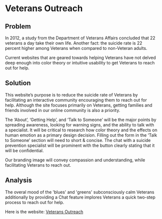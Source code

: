 # Veterans Outreach

## Problem
In 2012, a study from the Department of Veterans Affairs concluded that 22 veterans a day take their own life. Another fact: the suicide rate is 22 percent higher among Veterans when compared to non-Veteran adults.

Current websites that are geared towards helping Veterans have not delved deep enough into color theory or intuitive usability to get Veterans to reach out for help.

## Solution
This website’s purpose is to reduce the suicide rate of Veterans by facilitating an interactive community encouraging them to reach out for help. Although the site focuses primarily on Veterans, getting families and friends involved in our online community is also a priority.

The ‘About’, ‘Getting Help’, and ‘Talk to Someone’ will be the major points by spreading awareness, looking for warning signs, and the ability to talk with a specialist. It will be critical to research how color theory and the effects on human emotion as a primary design decision. Filling out the form in the ‘Talk to Someone’ section will need to short & concise. The chat with a suicide prevention specialist will be prominent with the button clearly stating that it will be confidential.

Our branding image will convey compassion and understanding, while facilitating Veterans to reach out.

## Analysis
The overal mood of the 'blues' and 'greens' subconsciously calm Veterans additionally by providing a Chat feature implores Veterans a quick two-step process to reach out for help.

Here is the website: [Veterans Outreach](http://asg5704.github.io/veterans-outreach/)

